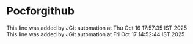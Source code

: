# Pocforgithub
This line was added by JGit automation at Thu Oct 16 17:57:35 IST 2025
This line was added by JGit automation at Fri Oct 17 14:52:44 IST 2025